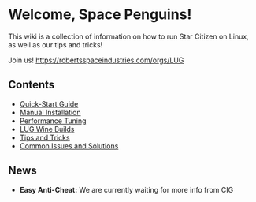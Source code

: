 # Welcome, Space Penguins!

This wiki is a collection of information on how to run Star Citizen on Linux, as well as our tips and tricks!

Join us! https://robertsspaceindustries.com/orgs/LUG

## Contents
* [Quick-Start Guide](https://github.com/starcitizen-lug/information-howtos/wiki/Quick-Start-Guide)
* [Manual Installation](https://github.com/starcitizen-lug/information-howtos/wiki/Manual-Installation)
* [Performance Tuning](https://github.com/starcitizen-lug/information-howtos/wiki/Performance-Tuning)
* [LUG Wine Builds](https://github.com/starcitizen-lug/information-howtos/wiki/Wine-Builds-for-Star-Citizen)
* [Tips and Tricks](https://github.com/starcitizen-lug/information-howtos/wiki/Tips-and-Tricks)
* [Common Issues and Solutions](https://github.com/starcitizen-lug/information-howtos/wiki/Common-Issues-and-Solutions)

## News

* **Easy Anti-Cheat:** We are currently waiting for more info from CIG